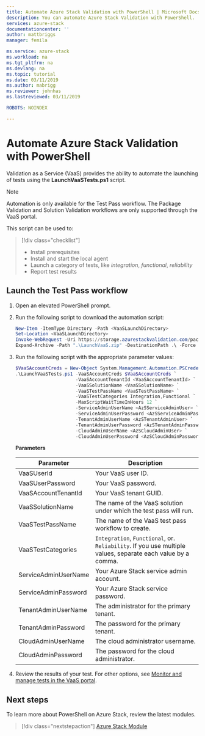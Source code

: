 ```yaml
---
title: Automate Azure Stack Validation with PowerShell | Microsoft Docs
description: You can automate Azure Stack Validation with PowerShell.
services: azure-stack
documentationcenter: ''
author: mattbriggs
manager: femila

ms.service: azure-stack
ms.workload: na
ms.tgt_pltfrm: na
ms.devlang: na
ms.topic: tutorial
ms.date: 03/11/2019
ms.author: mabrigg
ms.reviewer: johnhas
ms.lastreviewed: 03/11/2019

ROBOTS: NOINDEX

---
```


# Automate Azure Stack Validation with PowerShell

Validation as a Service (VaaS) provides the ability to automate the launching of tests using the **LaunchVaaSTests.ps1** script.

> [!NOTE]  
> Automation is only available for the Test Pass workflow. The Package Validation and Solution Validation workflows are only supported through the VaaS portal.

This script can be used to:

> [!div class="checklist"]
> * Install prerequisites
> * Install and start the local agent
> * Launch a category of tests, like *integration*, *functional*, *reliability*
> * Report test results

## Launch the Test Pass workflow

1. Open an elevated PowerShell prompt.

2. Run the following script to download the automation script:

    ```PowerShell
    New-Item -ItemType Directory -Path <VaaSLaunchDirectory>
    Set-Location <VaaSLaunchDirectory>
    Invoke-WebRequest -Uri https://storage.azurestackvalidation.com/packages/Microsoft.VaaS.Scripts.latest.nupkg -OutFile "LaunchVaaS.zip"
    Expand-Archive -Path ".\LaunchVaaS.zip" -DestinationPath .\ -Force
    ```

3. Run the following script with the appropriate parameter values:

    ```PowerShell
    $VaaSAccountCreds = New-Object System.Management.Automation.PSCredential "<VaaSUserId>", (ConvertTo-SecureString "<VaaSUserPassword>" -AsPlainText -Force)
    .\LaunchVaaSTests.ps1 -VaaSAccountCreds $VaaSAccountCreds `
                          -VaaSAccountTenantId <VaaSAccountTenantId> `
                          -VaaSSolutionName <VaaSSolutionName> `
                          -VaaSTestPassName <VaaSTestPassName> `
                          -VaaSTestCategories Integration,Functional `
                          -MaxScriptWaitTimeInHours 12 `
                          -ServiceAdminUserName <AzSServiceAdminUser> `
                          -ServiceAdminUserPassword <AzSServiceAdminPassword> `
                          -TenantAdminUserName <AzSTenantAdminUser> `
                          -TenantAdminUserPassword <AzSTenantAdminPassword> `
                          -CloudAdminUserName <AzSCloudAdminUser> `
                          -CloudAdminUserPassword <AzSCloudAdminPassword>
    ```

    **Parameters**

    | Parameter | Description |
    | --- | --- |
    | VaaSUserId | Your VaaS user ID. |
    | VaaSUserPassword | Your VaaS password. |
    | VaaSAccountTenantId | Your VaaS tenant GUID. |
    | VaaSSolutionName | The name of the VaaS solution under which the test pass will run. |
    | VaaSTestPassName | The name of the VaaS test pass workflow to create. |
    | VaaSTestCategories | `Integration`, `Functional`, or. `Reliability`. If you use multiple values, separate each value by a comma.  |
    | ServiceAdminUserName | Your Azure Stack service admin account.  |
    | ServiceAdminPassword | Your Azure Stack service password.  |
    | TenantAdminUserName | The administrator for the primary tenant.  |
    | TenantAdminPassword | The password for the primary tenant.  |
    | CloudAdminUserName | The cloud administrator username.  |
    | CloudAdminPassword | The password for the cloud administrator.  |

4. Review the results of your test. For other options, see [Monitor and manage tests in the VaaS portal](azure-stack-vaas-monitor-test.md).

## Next steps

To learn more about PowerShell on Azure Stack, review the latest modules.

> [!div class="nextstepaction"]
> [Azure Stack Module](https://docs.microsoft.com/powershell/azure/azure-stack/overview?view=azurestackps-1.6.0)
